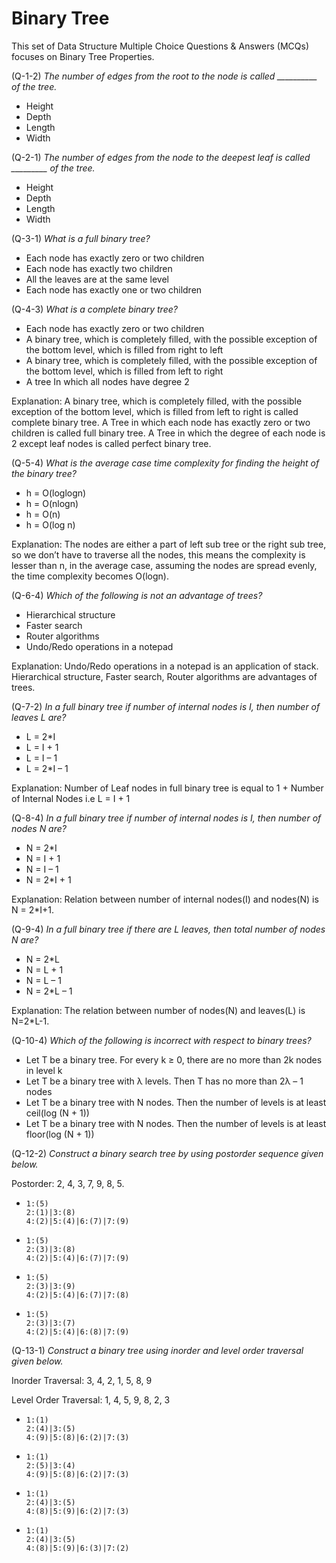 # Binary Tree

This set of Data Structure Multiple Choice Questions & Answers (MCQs) focuses on Binary Tree Properties.

(Q-1-2) *The number of edges from the root to the node is called __________ of the tree.*

- Height
- Depth
- Length
- Width

(Q-2-1) *The number of edges from the node to the deepest leaf is called _________ of the tree.*

- Height
- Depth
- Length
- Width

(Q-3-1) *What is a full binary tree?*

- Each node has exactly zero or two children
- Each node has exactly two children
- All the leaves are at the same level
- Each node has exactly one or two children

(Q-4-3) *What is a complete binary tree?*

- Each node has exactly zero or two children
- A binary tree, which is completely filled, with the possible exception of the bottom level, which is filled from right to left
- A binary tree, which is completely filled, with the possible exception of the bottom level, which is filled from left to right
- A tree In which all nodes have degree 2

Explanation: A binary tree, which is completely filled, with the possible exception of the bottom level, which is filled from left to right is called complete binary tree. A Tree in which each node has exactly zero or two children is called full binary tree. A Tree in which the degree of each node is 2 except leaf nodes is called perfect binary tree.

(Q-5-4) *What is the average case time complexity for finding the height of the binary tree?*

- h = O(loglogn)
- h = O(nlogn)
- h = O(n)
- h = O(log n)

Explanation: The nodes are either a part of left sub tree or the right sub tree, so we don’t have to traverse all the nodes, this means the complexity is lesser than n, in the average case, assuming the nodes are spread evenly, the time complexity becomes O(logn).

(Q-6-4) *Which of the following is not an advantage of trees?*

- Hierarchical structure
- Faster search
- Router algorithms
- Undo/Redo operations in a notepad

Explanation: Undo/Redo operations in a notepad is an application of stack. Hierarchical structure, Faster search, Router algorithms are advantages of trees.

(Q-7-2) *In a full binary tree if number of internal nodes is I, then number of leaves L are?*

- L = 2*I
- L = I + 1
- L = I – 1
- L = 2*I – 1

Explanation: Number of Leaf nodes in full binary tree is equal to 1 + Number of Internal Nodes i.e L = I + 1

(Q-8-4) *In a full binary tree if number of internal nodes is I, then number of nodes N are?*

- N = 2*I
- N = I + 1
- N = I – 1
- N = 2*I + 1

Explanation: Relation between number of internal nodes(I) and nodes(N) is N = 2*I+1.

(Q-9-4) *In a full binary tree if there are L leaves, then total number of nodes N are?*

- N = 2*L
- N = L + 1
- N = L – 1
- N = 2*L – 1

Explanation: The relation between number of nodes(N) and leaves(L) is N=2*L-1.

(Q-10-4) *Which of the following is incorrect with respect to binary trees?*

- Let T be a binary tree. For every k ≥ 0, there are no more than 2k nodes in level k
- Let T be a binary tree with λ levels. Then T has no more than 2λ – 1 nodes
- Let T be a binary tree with N nodes. Then the number of levels is at least ceil(log (N + 1))
- Let T be a binary tree with N nodes. Then the number of levels is at least floor(log (N + 1))

(Q-12-2) *Construct a binary search tree by using postorder sequence given below.*

Postorder: 2, 4, 3, 7, 9, 8, 5.

- 
  ~~~[tree](itemShape=circle,itemSize=30,height=250)
  1:(5)
  2:(1)|3:(8)
  4:(2)|5:(4)|6:(7)|7:(9)
  ~~~

- 
  ~~~[tree](itemShape=circle,itemSize=30,height=250)
  1:(5)
  2:(3)|3:(8)
  4:(2)|5:(4)|6:(7)|7:(9)
  ~~~

- 
  ~~~[tree](itemShape=circle,itemSize=30,height=250)
  1:(5)
  2:(3)|3:(9)
  4:(2)|5:(4)|6:(7)|7:(8)
  ~~~

- 
  ~~~[tree](itemShape=circle,itemSize=30,height=250)
  1:(5)
  2:(3)|3:(7)
  4:(2)|5:(4)|6:(8)|7:(9)
  ~~~

(Q-13-1) *Construct a binary tree using inorder and level order traversal given below.*

Inorder Traversal: 3, 4, 2, 1, 5, 8, 9

Level Order Traversal: 1, 4, 5, 9, 8, 2, 3

- 
  ~~~[tree](itemShape=circle,itemSize=30,height=250)
  1:(1)
  2:(4)|3:(5)
  4:(9)|5:(8)|6:(2)|7:(3)
  ~~~

- 
  ~~~[tree](itemShape=circle,itemSize=30,height=250)
  1:(1)
  2:(5)|3:(4)
  4:(9)|5:(8)|6:(2)|7:(3)
  ~~~

- 
  ~~~[tree](itemShape=circle,itemSize=30,height=250)
  1:(1)
  2:(4)|3:(5)
  4:(8)|5:(9)|6:(2)|7:(3)
  ~~~

- 
  ~~~[tree](itemShape=circle,itemSize=30,height=250)
  1:(1)
  2:(4)|3:(5)
  4:(8)|5:(9)|6:(3)|7:(2)
  ~~~
